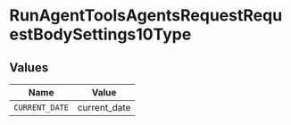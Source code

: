 # RunAgentToolsAgentsRequestRequestBodySettings10Type


## Values

| Name           | Value          |
| -------------- | -------------- |
| `CURRENT_DATE` | current_date   |